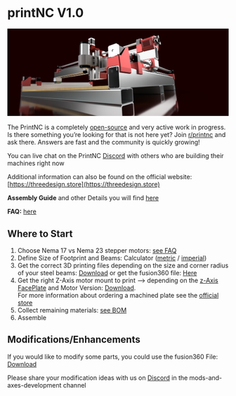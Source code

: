# printNC V1.0
![printNC Logo](doc/src/Nema17PrintNCRender.png)

The PrintNC is a completely [open-source](https://creativecommons.org/licenses/by/4.0/) and very active work in progress. Is there something you’re looking for that is not here yet? Join [r/printnc](http://www.reddit.com/r/printnc) and ask there. Answers are fast and the community is quickly growing!

You can live chat on the PrintNC [Discord](https://discord.gg/RxzPna6) with others who are building their machines right now

Additional information can also be found on the official website: [https://threedesign.store](https://threedesign.store)

**Assembly Guide** and other Details you will find [here](doc/README.md)

**FAQ:** [here](doc/faq.md)

## Where to Start

1. Choose Nema 17 vs Nema 23 stepper motors: [see FAQ](doc/faq.md)
1. Define Size of Footprint and Beams: Calculator ([metric](https://threedesign.store/metric-frame-size-calculator/) / [imperial](https://threedesign.store/imperial-frame-size-calculator/))
1. Get the correct 3D printing files depending on the size and corner radius of your steel beams: [Download](src/) or get the fusion360 file: [Here](https://drive.google.com/open?id=1qccpafKKw5RdyNG6PrTtAz_MatO8Yz8L)
1. Get the right Z-Axis motor mount to print --> depending on the [z-Axis FacePlate](src/FacePlatesDXF) and Motor Version: [Download](src/). 
<br />For more information about ordering a machined plate see the [official store](https://threedesign.store/store/?model_number=faceplate)
1. Collect remaining materials: [see BOM](doc/bom.md)
1. Assemble

## Modifications/Enhancements
If you would like to modify some parts, you could use the fusion360 File:
[Download](https://drive.google.com/open?id=1qccpafKKw5RdyNG6PrTtAz_MatO8Yz8L) 

Please share your modification ideas with us on [Discord](https://discord.gg/RxzPna6) in the mods-and-axes-development channel
